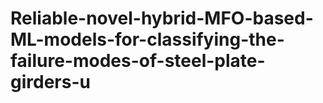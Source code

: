 # Reliable-novel-hybrid-MFO-based-ML-models-for-classifying-the-failure-modes-of-steel-plate-girders-u